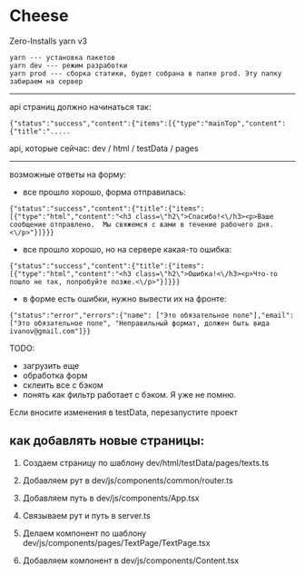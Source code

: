 # Cheese

Zero-Installs
yarn v3

```
yarn --- установка пакетов
yarn dev --- режим разработки
yarn prod --- сборка статики, будет собрана в папке prod. Эту папку забираем на сервер
```

------

api страниц должно начинаться так:
```
{"status":"success","content":{"items":[{"type":"mainTop","content":{"title":".....
```
api, которые сейчас:  dev / html / testData / pages


------

возможные ответы на форму:
- все прошло хорошо, форма отправилась:
```
{"status":"success","content":{"title":{"items":[{"type":"html","content":"<h3 class=\"h2\">Спасибо!<\/h3><p>Ваше сообщение отправлено.  Мы свяжемся с вами в течение рабочего дня. <\/p>"}]}}}
```
- все прошло хорошо, но на сервере какая-то ошибка:
```
{"status":"success","content":{"title":{"items":[{"type":"html","content":"<h3 class=\"h2\">Ошибка!<\/h3><p>Что-то пошло не так, попробуйте позже.<\/p>"}]}}}
```
- в форме есть ошибки, нужно вывести их на фронте:
```
{"status":"error","errors":{"name": ["Это обязательное поле"],"email":["Это обязательное поле", "Неправильный формат, должен быть вида ivanov@gmail.com"]}}
```


TODO:
- загрузить еще
- обработка форм
- склеить все с бэком
- понять как фильтр работает с бэком. Я уже не помню.


Если вносите изменения в testData, перезапустите проект


## как добавлять новые страницы:
1. Создаем страницу по шаблону dev/html/testData/pages/texts.ts
2. Добавляем рут в dev/js/components/common/router.ts
3. Добавляем путь в dev/js/components/App.tsx
4. Связываем рут и путь в server.ts

5. Делаем компонент по шаблону dev/js/components/pages/TextPage/TextPage.tsx
6. Добавляем компонент в dev/js/components/Content.tsx

